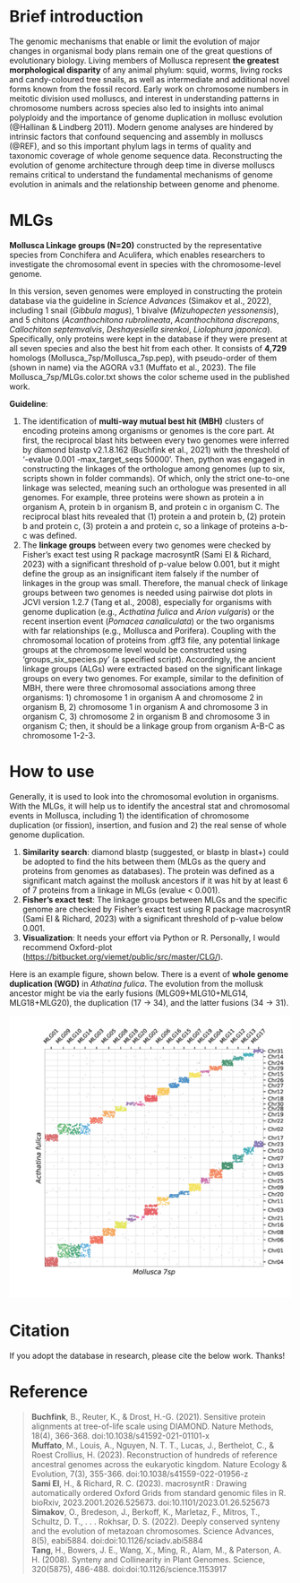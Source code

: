 # Brief introduction  
The genomic mechanisms that enable or limit the evolution of major changes in organismal body plans remain one of the great questions of evolutionary biology. Living members of Mollusca represent **the greatest morphological disparity** of any animal phylum: squid, worms, living rocks and candy-coloured tree snails, as well as intermediate and additional novel forms known from the fossil record. Early work on chromosome numbers in meitotic division used molluscs, and interest in understanding patterns in chromosome numbers across species also led to insights into animal polyploidy and the importance of genome duplication in mollusc evolution (@Hallinan & Lindberg 2011). Modern genome analyses are hindered by intrinsic factors that confound sequencing and assembly in molluscs (@REF), and so this important phylum lags in terms of quality and taxonomic coverage of whole genome sequence data. Reconstructing the evolution of genome architecture through deep time in diverse molluscs remains critical to understand the fundamental mechanisms of genome evolution in animals and the relationship between genome and phenome.  
  
# MLGs
**Mollusca Linkage groups (N=20)** constructed by the representative species from Conchifera and Aculifera, which enables researchers to investigate the chromosomal event in species with the chromosome-level genome.  
  
In this version, seven genomes were employed in constructing the protein database via the guideline in *Science Advances* (Simakov et al., 2022), including 1 snail (*Gibbula magus*), 1 bivalve (*Mizuhopecten yessonensis*), and 5 chitons (*Acanthochitona rubrolineata*, *Acanthochitona discrepans*, *Callochiton septemvalvis*, *Deshayesiella sirenkoi*, *Liolophura japonica*). Specifically, only proteins were kept in the database if they were present at all seven species and also the best hit from each other. It consists of **4,729** homologs (Mollusca_7sp/Mollusca_7sp.pep), with pseudo-order of them (shown in name) via the AGORA v3.1 (Muffato et al., 2023). The file Mollusca_7sp/MLGs.color.txt shows the color scheme used in the published work.

**Guideline**:  
1) The identification of **multi-way mutual best hit (MBH)** clusters of encoding proteins among organisms or genomes is the core part. At first, the reciprocal blast hits between every two genomes were inferred by diamond blastp v2.1.8.162 (Buchfink et al., 2021) with the threshold of ‘-evalue 0.001 -max_target_seqs 50000’. Then, python was engaged in constructing the linkages of the orthologue among genomes (up to six, scripts shown in folder commands). Of which, only the strict one-to-one linkage was selected, meaning such an orthologue was presented in all genomes. For example, three proteins were shown as protein a in organism A, protein b in organism B, and protein c in organism C. The reciprocal blast hits revealed that (1) protein a and protein b, (2) protein b and protein c, (3) protein a and protein c, so a linkage of proteins a-b-c was defined.  
2) The **linkage groups** between every two genomes were checked by Fisher’s exact test using R package macrosyntR (Sami El & Richard, 2023) with a significant threshold of p-value below 0.001, but it might define the group as an insignificant item falsely if the number of linkages in the group was small. Therefore, the manual check of linkage groups between two genomes is needed using pairwise dot plots in JCVI version 1.2.7 (Tang et al., 2008), especially for organisms with genome duplication (e.g., *Acthatina fulica* and *Arion vulgaris*) or the recent insertion event (*Pomacea canaliculata*) or the two organisms with far relationships (e.g., Mollusca and Porifera). Coupling with the chromosomal location of proteins from .gff3 file, any potential linkage groups at the chromosome level would be constructed using ‘groups_six_species.py’ (a specified script). Accordingly, the ancient linkage groups (ALGs) were extracted based on the significant linkage groups on every two genomes. For example, similar to the definition of MBH, there were three chromosomal associations among three organisms: 1) chromosome 1 in organism A and chromosome 2 in organism B, 2) chromosome 1 in organism A and chromosome 3 in organism C, 3) chromosome 2 in organism B and chromosome 3 in organism C; then, it should be a linkage group from organism A-B-C as chromosome 1-2-3.  
  
# How to use
Generally, it is used to look into the chromosomal evolution in organisms. With the MLGs, it will help us to identify the ancestral stat and chromosomal events in Mollusca, including 1) the identification of chromosome duplication (or fission), insertion, and fusion and 2) the real sense of whole genome duplication.   
1) **Similarity search**: diamond blastp (suggested, or blastp in blast+) could be adopted to find the hits between them (MLGs as the query and proteins from genomes as databases). The protein was defined as a significant match against the mollusk ancestors if it was hit by at least 6 of 7 proteins from a linkage in MLGs (evalue < 0.001).  
2) **Fisher’s exact test**: The linkage groups between MLGs and the specific genome are checked by Fisher’s exact test using R package macrosyntR (Sami El & Richard, 2023) with a significant threshold of p-value below 0.001.  
3) **Visualization**: It needs your effort via Python or R. Personally, I would recommend Oxford-plot (https://bitbucket.org/viemet/public/src/master/CLG/).
  
Here is an example figure, shown below.  There is a event of **whole genome duplication (WGD)** in *Athatina fulica*. The evolution from the mollusk ancestor might be via the early fusions (MLG09+MLG10+MLG14, MLG18+MLG20), the duplication (17 -> 34), and the latter fusions (34 -> 31).  
  
![image](https://github.com/ylify/MLGs/blob/main/examples/figures/Mollusca_7sp.Acthatina_fulica.oxford_plot.jpg)


# Citation  
If you adopt the database in research, please cite the below work. Thanks!  

# Reference  
> **Buchfink**, B., Reuter, K., & Drost, H.-G. (2021). Sensitive protein alignments at tree-of-life scale using DIAMOND. Nature Methods, 18(4), 366-368. doi:10.1038/s41592-021-01101-x  
> **Muffato**, M., Louis, A., Nguyen, N. T. T., Lucas, J., Berthelot, C., & Roest Crollius, H. (2023). Reconstruction of hundreds of reference ancestral genomes across the eukaryotic kingdom. Nature Ecology & Evolution, 7(3), 355-366. doi:10.1038/s41559-022-01956-z  
> **Sami El**, H., & Richard, R. C. (2023). macrosyntR : Drawing automatically ordered Oxford Grids from standard genomic files in R. bioRxiv, 2023.2001.2026.525673. doi:10.1101/2023.01.26.525673  
> **Simakov**, O., Bredeson, J., Berkoff, K., Marletaz, F., Mitros, T., Schultz, D. T., . . . Rokhsar, D. S. (2022). Deeply conserved synteny and the evolution of metazoan chromosomes. Science Advances, 8(5), eabi5884. doi:doi:10.1126/sciadv.abi5884  
> **Tang**, H., Bowers, J. E., Wang, X., Ming, R., Alam, M., & Paterson, A. H. (2008). Synteny and Collinearity in Plant Genomes. Science, 320(5875), 486-488. doi:doi:10.1126/science.1153917  
